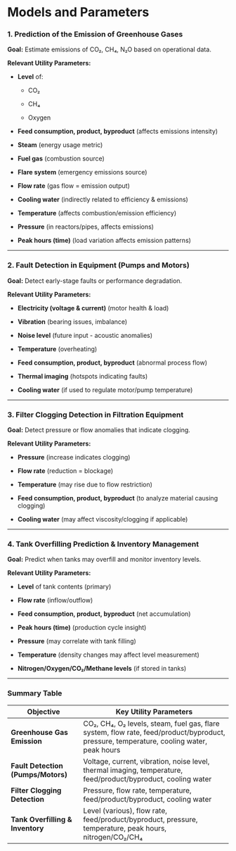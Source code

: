 # Models and Parameters

### **1. Prediction of the Emission of Greenhouse Gases**

**Goal:** Estimate emissions of CO₂, CH₄, N₂O based on operational data.

**Relevant Utility Parameters:**

- **Level** of:
    
    - CO₂
        
    - CH₄
        
    - Oxygen
        
- **Feed consumption, product, byproduct** (affects emissions intensity)
    
- **Steam** (energy usage metric)
    
- **Fuel gas** (combustion source)
    
- **Flare system** (emergency emissions source)
    
- **Flow rate** (gas flow = emission output)
    
- **Cooling water** (indirectly related to efficiency & emissions)
    
- **Temperature** (affects combustion/emission efficiency)
    
- **Pressure** (in reactors/pipes, affects emissions)
    
- **Peak hours (time)** (load variation affects emission patterns)
    

---

### **2. Fault Detection in Equipment (Pumps and Motors)**

**Goal:** Detect early-stage faults or performance degradation.

**Relevant Utility Parameters:**

- **Electricity (voltage & current)** (motor health & load)
    
- **Vibration** (bearing issues, imbalance)
    
- **Noise level** (future input - acoustic anomalies)
    
- **Temperature** (overheating)
    
- **Feed consumption, product, byproduct** (abnormal process flow)
    
- **Thermal imaging** (hotspots indicating faults)
    
- **Cooling water** (if used to regulate motor/pump temperature)
    

---

### **3. Filter Clogging Detection in Filtration Equipment**

**Goal:** Detect pressure or flow anomalies that indicate clogging.

**Relevant Utility Parameters:**

- **Pressure** (increase indicates clogging)
    
- **Flow rate** (reduction = blockage)
    
- **Temperature** (may rise due to flow restriction)
    
- **Feed consumption, product, byproduct** (to analyze material causing clogging)
    
- **Cooling water** (may affect viscosity/clogging if applicable)
    

---

### **4. Tank Overfilling Prediction & Inventory Management**

**Goal:** Predict when tanks may overfill and monitor inventory levels.

**Relevant Utility Parameters:**

- **Level** of tank contents (primary)
    
- **Flow rate** (inflow/outflow)
    
- **Feed consumption, product, byproduct** (net accumulation)
    
- **Peak hours (time)** (production cycle insight)
    
- **Pressure** (may correlate with tank filling)
    
- **Temperature** (density changes may affect level measurement)
    
- **Nitrogen/Oxygen/CO₂/Methane levels** (if stored in tanks)
    

---

### **Summary Table**

| **Objective**                      | **Key Utility Parameters**                                                                                                              |
| ---------------------------------- | --------------------------------------------------------------------------------------------------------------------------------------- |
| **Greenhouse Gas Emission**        | CO₂, CH₄, O₂ levels, steam, fuel gas, flare system, flow rate, feed/product/byproduct, pressure, temperature, cooling water, peak hours |
| **Fault Detection (Pumps/Motors)** | Voltage, current, vibration, noise level, thermal imaging, temperature, feed/product/byproduct, cooling water                           |
| **Filter Clogging Detection**      | Pressure, flow rate, temperature, feed/product/byproduct, cooling water                                                                 |
| **Tank Overfilling & Inventory**   | Level (various), flow rate, feed/product/byproduct, pressure, temperature, peak hours, nitrogen/CO₂/CH₄                                 |
